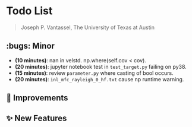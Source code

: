 # Todo List

> Joseph P. Vantassel, The University of Texas at Austin

## :bugs: Minor

- __(10 minutes)__: nan in velstd. np.where(self.cov < cov).
- __(20 minutes)__: jupyter notebook test in `test_target.py` failing on py38.
- __(15 minutes)__: review `parameter.py` where casting of bool occurs.
- __(20 minutes)__: `inl_mfc_rayleigh_0_hf.txt` cause np runtime warning.

## :hammer: Improvements

## :sparkles: New Features